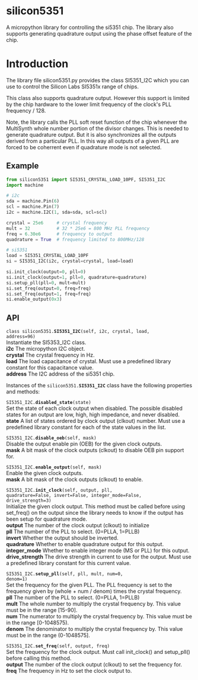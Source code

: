 
# silicon5351

A micropython library for controlling the si5351 chip.
The library also supports generating quadrature output
using the phase offset feature of the chip.

# Introduction

The library file silicon5351.py provides the class SI5351\_I2C
which you can use to control the Silicon Labs SI5351x range of chips.

This class also supports quadrature output.  However
this support is limited by the chip hardware to the 
lower limit frequency of the clock's PLL frequency / 128.

Note, the library calls the PLL soft reset function 
of the chip whenever the MultiSynth whole number portion
of the divisor changes.  This is needed to generate quadrature
output.  But it is also synchronizes all the outputs 
derived from a particular PLL.
In this way all outputs of a given PLL are forced to be coherrent
even if quadrature mode is not selected.

## Example

```python
from silicon5351 import SI5351_CRYSTAL_LOAD_10PF, SI5351_I2C
import machine 

# i2c
sda = machine.Pin(6)
scl = machine.Pin(7)
i2c = machine.I2C(1, sda=sda, scl=scl)

crystal = 25e6     # crystal frequency
mult = 32          # 32 * 25e6 = 800 MHz PLL frequency
freq = 6.30e6      # frequency to output
quadrature = True  # frequency limited to 800MHz/128

# si5351
load = SI5351_CRYSTAL_LOAD_10PF
si = SI5351_I2C(i2c, crystal=crystal, load=load)

si.init_clock(output=0, pll=0)
si.init_clock(output=1, pll=0, quadrature=quadrature)
si.setup_pll(pll=0, mult=mult)
si.set_freq(output=0, freq=freq) 
si.set_freq(output=1, freq=freq) 
si.enable_output(0x3)
```

## API

<code>class silicon5351.<b>SI5351\_I2C</b>(self, i2c, crystal, load, address=96)</code>  
Instantiate the SI5353\_I2C class.  
**i2c** The micropython I2C object.  
**crystal** The crystal frequency in Hz.  
**load** The load capacitance of crystal.  Must use a predefined library constant for this capacitance value.  
**address** The I2C address of the si5351 chip.  

Instances of the <code>silicon5351.<b>SI5351\_I2C</b></code> class have the following properties and methods:   

<code>SI5351\_I2C.<b>disabled\_state</b>(state)</code>  
Set the state of each clock output when disabled.
The possible disabled states for an output are low, high, high impedance, and never disabled.  
**state** A list of states ordered by clock output (clkout) number.  Must use a predefined library constant for each of the state values in the list.  

<code>SI5351\_I2C.<b>disable\_oeb</b>(self, mask)</code>  
Disable the output enable pin (OEB) for the given clock outputs.  
**mask** A bit mask of the clock outputs (clkout) to disable OEB pin support for.  

<code>SI5351\_I2C.<b>enable\_output</b>(self, mask)</code>  
Enable the given clock outputs.  
**mask** A bit mask of the clock outputs (clkout) to enable.  

<code>SI5351\_I2C.<b>init\_clock</b>(self, output, pll, quadrature=False, invert=False, integer\_mode=False, drive\_strength=3)</code>  
Initialize the given clock output.
This method must be called before using set\_freq() on the output since
the library needs to know if the output has been setup for quadrature mode.  
**output** The number of the clock output (clkout) to initialize   
**pll** The number of the PLL to select. (0=PLLA, 1=PLLB)  
**invert** Whether the output should be inverted.  
**quadrature** Whether to enable quadrature output for this output.  
**integer\_mode** Whether to enable integer mode (MS or PLL) for this output.  
**drive\_strength** The drive strength in current to use for the output.  Must use a predefined library constant for this current value.  

<code>SI5351\_I2C.<b>setup\_pll</b>(self, pll, mult, num=0, denom=1)</code>  
Set the frequency for the given PLL.
The PLL frequency is set to the frequency given by (whole + num / denom) times the crystal frequency.  
**pll** The number of the PLL to select. (0=PLLA, 1=PLLB)  
**mult** The whole number to multiply the crystal frequency by.  This value must be in the range [15-90].  
**num** The numerator to multiply the crystal frequency by. This value must be in the range [0-1048575).  
**denom** The denominator to multiply the crystal frequency by. This value must be in the range (0-1048575].  

<code>SI5351\_I2C.<b>set\_freq</b>(self, output, freq)</code>  
Set the frequency for the clock output.
Must call init\_clock() and setup\_pll() before calling this method.  
**output** The number of the clock output (clkout) to set the frequency for.  
**freq** The frequency in Hz to set the clock output to.  


